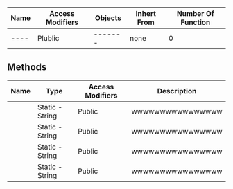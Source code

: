 



| Name | Access Modifiers | Objects | Inhert From | Number Of Function |
| ---- | ---------------- | ------- | ----------- | ------------------ |
| ---- |      Plublic     | ------- |    none     |        0           |






## Methods


| Name | Type | Access Modifiers | Description |
| ---- | ---- | ---------------- | ----------- |
| []() | Static - String | Public | wwwwwwwwwwwwwwww |
| []() | Static - String | Public | wwwwwwwwwwwwwwww |
| []() | Static - String | Public | wwwwwwwwwwwwwwww |
| []() | Static - String | Public | wwwwwwwwwwwwwwww |





